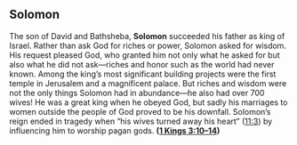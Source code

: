 
## Solomon

The son of David and Bathsheba, **Solomon** succeeded his father as king of Israel. Rather than ask God for riches or power, Solomon asked for wisdom. His request pleased God, who granted him not only what he asked for but also what he did not ask—riches and honor such as the world had never known. Among the king’s most significant building projects were the first temple in Jerusalem and a magnificent palace. But riches and wisdom were not the only things Solomon had in abundance—he also had over 700 wives! He was a great king when he obeyed God, but sadly his marriages to women outside the people of God proved to be his downfall. Solomon’s reign ended in tragedy when “his wives turned away his heart” ([11:3](https://www.esv.org/1+Kings+11%3A3/)) by influencing him to worship pagan gods. **([1 Kings 3:10–14](https://www.esv.org/1+Kings+3%3A10%E2%80%9314/))**

